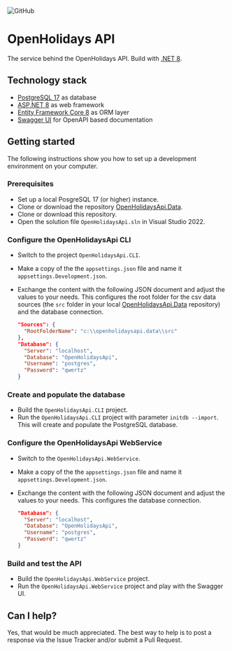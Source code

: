 ![GitHub](https://img.shields.io/github/license/openpotato/openholidaysapi)

# OpenHolidays API

The service behind the OpenHolidays API. Build with [.NET 8](https://dotnet.microsoft.com/).

## Technology stack

+ [PostgreSQL 17](https://www.postgresql.org/) as database
+ [ASP.NET 8](https://dotnet.microsoft.com/apps/aspnet) as web framework
+ [Entity Framework Core 8](https://docs.microsoft.com/ef/) as ORM layer
+ [Swagger UI](https://swagger.io/tools/swagger-ui/) for OpenAPI based documentation

## Getting started 

The following instructions show you how to set up a development environment on your computer.

### Prerequisites

+ Set up a local PosgreSQL 17 (or higher) instance.
+ Clone or download the repository [OpenHolidaysApi.Data](https://github.com/openpotato/openholidaysapi.data).
+ Clone or download this repository.
+ Open the solution file `OpenHolidaysApi.sln` in Visual Studio 2022.

### Configure the OpenHolidaysApi CLI

+ Switch to the project `OpenHolidaysApi.CLI`.
+ Make a copy of the the `appsettings.json` file and name it `appsettings.Development.json`.
+ Exchange the content with the following JSON document and adjust the values to your needs. This configures the root folder for the csv data sources (the `src` folder in your local [OpenHolidaysApi.Data](https://github.com/openpotato/openholidaysapi.data) repository) and the database connection.
  
  ``` json
  "Sources": {
    "RootFolderName": "c:\\openholidaysapi.data\\src"
  },
  "Database": {
    "Server": "localhost",
    "Database": "OpenHolidaysApi",
    "Username": "postgres",
    "Password": "qwertz"
  }
  ```

### Create and populate the database

+ Build the `OpenHolidaysApi.CLI` project. 
+ Run the `OpenHolidaysApi.CLI` project with parameter `initdb --import`. This will create and populate the PostgreSQL database.

### Configure the OpenHolidaysApi WebService

+ Switch to the  `OpenHolidaysApi.WebService`. 
+ Make a copy of the the `appsettings.json` file and name it `appsettings.Development.json`.
+ Exchange the content with the following JSON document and adjust the values to your needs. This configures the database connection.

  ``` json
  "Database": {
    "Server": "localhost",
    "Database": "OpenHolidaysApi",
    "Username": "postgres",
    "Password": "qwertz"
  }
  ```

### Build and test the API

+ Build the `OpenHolidaysApi.WebService` project.
+ Run the `OpenHolidaysApi.WebService` project and play with the Swagger UI.

## Can I help?

Yes, that would be much appreciated. The best way to help is to post a response via the Issue Tracker and/or submit a Pull Request.
